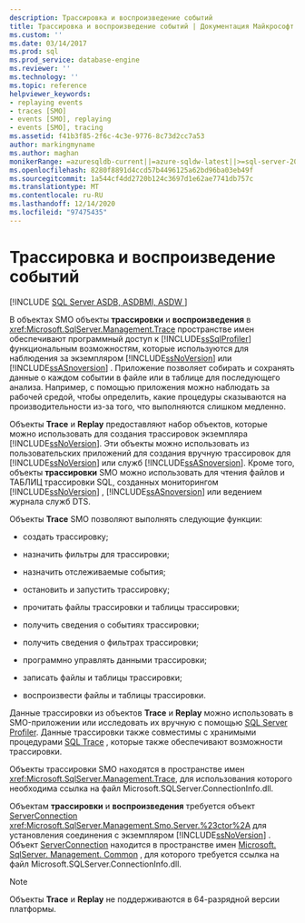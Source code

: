 ```yaml
---
description: Трассировка и воспроизведение событий
title: Трассировка и воспроизведение событий | Документация Майкрософт
ms.custom: ''
ms.date: 03/14/2017
ms.prod: sql
ms.prod_service: database-engine
ms.reviewer: ''
ms.technology: ''
ms.topic: reference
helpviewer_keywords:
- replaying events
- traces [SMO]
- events [SMO], replaying
- events [SMO], tracing
ms.assetid: f41b3f85-2f6c-4c3e-9776-8c73d2cc7a53
author: markingmyname
ms.author: maghan
monikerRange: =azuresqldb-current||=azure-sqldw-latest||>=sql-server-2016||>=sql-server-linux-2017||=azuresqldb-mi-current
ms.openlocfilehash: 8280f8891d4ccd57b4496125a62bd96ba03eb49f
ms.sourcegitcommit: 1a544cf4dd2720b124c3697d1e62ae7741db757c
ms.translationtype: MT
ms.contentlocale: ru-RU
ms.lasthandoff: 12/14/2020
ms.locfileid: "97475435"
---
```

# <a name="tracing-and-replaying-events"></a>Трассировка и воспроизведение событий
[!INCLUDE [SQL Server ASDB, ASDBMI, ASDW ](../../../includes/applies-to-version/sql-asdb-asdbmi-asa.md)]

  В объектах SMO объекты **трассировки** и **воспроизведения** в <xref:Microsoft.SqlServer.Management.Trace> пространстве имен обеспечивают программный доступ к [!INCLUDE[ssSqlProfiler](../../../includes/sssqlprofiler-md.md)] функциональным возможностям, которые используются для наблюдения за экземпляром [!INCLUDE[ssNoVersion](../../../includes/ssnoversion-md.md)] или [!INCLUDE[ssASnoversion](../../../includes/ssasnoversion-md.md)] . Приложение позволяет собирать и сохранять данные о каждом событии в файле или в таблице для последующего анализа. Например, с помощью приложения можно наблюдать за рабочей средой, чтобы определить, какие процедуры сказываются на производительности из-за того, что выполняются слишком медленно.  
  
 Объекты **Trace** и **Replay** предоставляют набор объектов, которые можно использовать для создания трассировок экземпляра [!INCLUDE[ssNoVersion](../../../includes/ssnoversion-md.md)]. Эти объекты можно использовать из пользовательских приложений для создания вручную трассировок для [!INCLUDE[ssNoVersion](../../../includes/ssnoversion-md.md)] или служб [!INCLUDE[ssASnoversion](../../../includes/ssasnoversion-md.md)]. Кроме того, объекты **трассировки** SMO можно использовать для чтения файлов и ТАБЛИЦ трассировки SQL, созданных мониторингом [!INCLUDE[ssNoVersion](../../../includes/ssnoversion-md.md)] , [!INCLUDE[ssASnoversion](../../../includes/ssasnoversion-md.md)] или ведением журнала служб DTS.  
  
 Объекты **Trace** SMO позволяют выполнять следующие функции:  
  
-   создать трассировку;  
  
-   назначить фильтры для трассировки;  
  
-   назначить отслеживаемые события;  
  
-   остановить и запустить трассировку;  
  
-   прочитать файлы трассировки и таблицы трассировки;  
  
-   получить сведения о событиях трассировки;  
  
-   получить сведения о фильтрах трассировки;  
  
-   программно управлять данными трассировки;  
  
-   записать файлы и таблицы трассировки;  
  
-   воспроизвести файлы и таблицы трассировки.  
  
 Данные трассировки из объектов **Trace** и **Replay** можно использовать в SMO-приложении или исследовать их вручную с помощью [SQL Server Profiler](../../../tools/sql-server-profiler/sql-server-profiler.md). Данные трассировки также совместимы с хранимыми процедурами [SQL Trace](../../../relational-databases/sql-trace/sql-trace.md) , которые также обеспечивают возможности трассировки.  
  
 Объекты трассировки SMO находятся в пространстве имен <xref:Microsoft.SqlServer.Management.Trace>, для использования которого необходима ссылка на файл Microsoft.SQLServer.ConnectionInfo.dll.  
  
 Объектам **трассировки** и **воспроизведения** требуется объект [ServerConnection](/previous-versions/sql/sql-server-2014/ms218641(v=sql.120)) <xref:Microsoft.SqlServer.Management.Smo.Server.%23ctor%2A> для установления соединения с экземпляром [!INCLUDE[ssNoVersion](../../../includes/ssnoversion-md.md)] . Объект [ServerConnection](/previous-versions/sql/sql-server-2014/ms218641(v=sql.120)) находится в пространстве имен [Microsoft. SqlServer. Management. Common](/previous-versions/sql/sql-server-2014/ms212673(v=sql.120)) , для которого требуется ссылка на файл Microsoft.SQLServer.ConnectionInfo.dll.  
  
> [!NOTE]  
>  Объекты **Trace** и **Replay** не поддерживаются в 64-разрядной версии платформы.  
  
